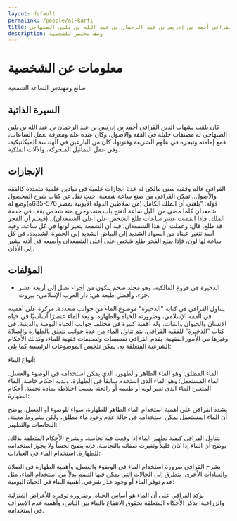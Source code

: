 ```yaml
---
layout: default
permalink: /people/al-karfi
title: المغربي شهاب الدين القرافي أحمد بن إدريس بن عبد الرحمان بن عبد الله بن يلين الصنهاجي
description: وصف مختصر للشخصية
---
```


# معلومات عن الشخصية
صانع ومهندس الساعة الشمعية 
## السيرة الذاتية
كان يلقب بشهاب الدين القرافي أحمد بن إدريس بن عبد الرحمان بن عبد الله بن يلين الصنهاجي له مصنفات جليلة في الفقه والأصول، وكان عنده علم ومعرفة بعمل الساعات، فمع إمامته وتبحره في علوم الشريعة وفنونها، كان من البارعين في الهندسة الميكانيكية، وفي عمل التماثيل المتحركة، والآلات الفلكية.

## الإنجازات
القرافي عالم وفقيه سني مالكي له عدة انجازات علمية في ميادين علمية متعددة  كالفقه والأصول.. تمكن القرافي من صنع ساعة شمعية، حيث نقل عن كتاب شرح المحصول قوله: "بلغني أن الملك الكامل (من سلاطين الدولة الأيوبية بمصر 576-635ه)وضع له شمعدان كلما مضى من الليل ساعة انفتح باب منه، وخرج منه شخص يقف في خدمة الملك، فإذا انقضت عشر ساعات طلع الشخص على أعلى الشمعدان).. (فيعلم أن الفجر قد طلع. قال: وعملت أن هذا الشمعدان، فيه أن الشمعة يتغير لونها في كل ساعة، وفيه أسد تتغير عيناه من السواد الشديد إلى البياض الشديد إلى الحمرة الشديدة، في كل ساعة لها لون، فإذا طلع الفجر طلع شخص على أعلى الشمعدان وأصبعه في أذنه يشير إلى الأذان.

## المؤلفات
- الذخيرة في فروع المالكية، وهو مجلد ضخم يتكون من أجزاء تصل إلى أربعة عشر جزء، وأفضل طبعة هي: دار الغرب الإسلامي- بيروت.

يتناول القرافي في كتابه "الذخيرة" موضوع الماء من جوانب متعددة، مركزة على أهميته في الفقه الإسلامي، وضرورته للحياة والطهارة. و يعد الماء عنصرًا أساسيًا في حياة الإنسان والحيوان والنبات، وله أهمية كبيرة في مختلف جوانب الحياة اليومية والدينية. في كتاب "الذخيرة" للفقيه القرافي، يتم تناول الماء من عدة جوانب تتعلق بالطهارة والصلاة وغيرها من الأمور الفقهية. يقدم القرافي تقسيمات وتصنيفات فقهية للماء، وكذلك الأحكام الشرعية المتعلقة به. يمكن تلخيص الموضوعات الرئيسية كما يلي:

أنواع الماء:

الماء المطلق: وهو الماء الطاهر والطهور، الذي يمكن استخدامه في الوضوء والغسل.
الماء المستعمل: وهو الماء الذي استخدم سابقاً في الطهارة، ولديه أحكام خاصة.
الماء المتغير: الماء الذي تغير لونه أو طعمه أو رائحته بسبب اختلاطه بمادة نجسة.
أحكام الطهارة:

يشدد القرافي على أهمية استخدام الماء الطاهر للطهارة، سواء للوضوء أو الغسل.
يوضح أن الماء المستعمل يمكن استخدامه في حالة عدم وجود ماء مطلق، ولكن بشروط معينة.
النجاسات والتطهير:

يتناول القرافي كيفية تطهير الماء إذا وقعت فيه نجاسة، ويشرح الأحكام المتعلقة بذلك.
يوضح أن الماء إذا كان قليلاً وتغيرت صفاته بالنجاسة، فإنه يصبح نجساً ولا يجوز استخدامه للطهارة.
استخدام الماء في العبادات:

يشرح القرافي ضرورة استخدام الماء في الوضوء والغسل، وأهمية الطهارة في الصلاة والعبادات الأخرى.
يتطرق إلى الحالات التي يمكن فيها التيمم بدلاً من استخدام الماء، مثل عدم توفر الماء أو وجود عذر شرعي.
أهمية الماء في الحياة اليومية:

يؤكد القرافي على أن الماء هو أساس الحياة، وضرورة توفيره للأغراض المنزلية والزراعية.
يذكر الأحكام المتعلقة بحقوق الانتفاع بالماء بين الناس، وأهمية عدم الإسراف في استخدامه.
